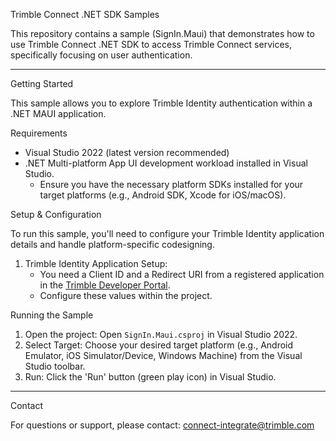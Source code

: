  Trimble Connect .NET SDK Samples

This repository contains a sample (SignIn.Maui) that demonstrates how to use Trimble Connect .NET SDK to access Trimble Connect services, specifically focusing on user authentication.

---

 Getting Started

This sample allows you to explore Trimble Identity authentication within a .NET MAUI application.

 Requirements

* Visual Studio 2022 (latest version recommended)
* .NET Multi-platform App UI development workload installed in Visual Studio.
    * Ensure you have the necessary platform SDKs installed for your target platforms (e.g., Android SDK, Xcode for iOS/macOS).

 Setup & Configuration

To run this sample, you'll need to configure your Trimble Identity application details and handle platform-specific codesigning.

1.  Trimble Identity Application Setup:
    * You need a Client ID and a Redirect URI from a registered application in the [Trimble Developer Portal](https://developer.trimble.com/).
    * Configure these values within the project.

 Running the Sample

1.  Open the project: Open `SignIn.Maui.csproj` in Visual Studio 2022.
2.  Select Target: Choose your desired target platform (e.g., Android Emulator, iOS Simulator/Device, Windows Machine) from the Visual Studio toolbar.
3.  Run: Click the 'Run' button (green play icon) in Visual Studio.

---

 Contact

For questions or support, please contact: connect-integrate@trimble.com